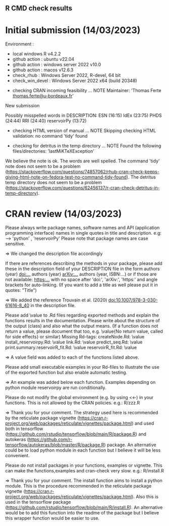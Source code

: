 ## R CMD check results

# Initial submission (14/03/2023)

Environment :

- local windows R v4.2.2
- github action : ubuntu v22.04
- github action : windows server 2022 v10.0
- github action : macos v12.6.3
- check_rhub : Windows Server 2022, R-devel, 64 bit
- check_win_devel : Windows Server 2022 x64 (build 20348)

* checking CRAN incoming feasibility ... NOTE
Maintainer: 'Thomas Ferte <thomas.ferte@u-bordeaux.fr>'

New submission

Possibly misspelled words in DESCRIPTION:
  ESN (16:15)
  IdEx (23:75)
  PHDS (24:44)
  RRI (24:40)
  reservoirPy (13:72)

* checking HTML version of manual ... NOTE
Skipping checking HTML validation: no command 'tidy' found

* checking for detritus in the temp directory ... NOTE
  Found the following files/directories:
    'lastMiKTeXException'

We believe the note is ok. The words are well spelled. The command 'tidy' note does not seem to be a problem (https://stackoverflow.com/questions/74857062/rhub-cran-check-keeps-giving-html-note-on-fedora-test-no-command-tidy-found). The detritus temp directory does not seem to be a problem (https://stackoverflow.com/questions/62456137/r-cran-check-detritus-in-temp-directory). 

# CRAN review (14/03/2023)

Please always write package names, software names and API (application
programming interface) names in single quotes in title and description.
e.g: --> 'python' , 'reservoirPy'
Please note that package names are case sensitive.

=> We changed the description file accordingly

If there are references describing the methods in your package, please
add these in the description field of your DESCRIPTION file in the form
authors (year) <doi:...>
authors (year) <arXiv:...>
authors (year, ISBN:...)
or if those are not available: <https:...>
with no space after 'doi:', 'arXiv:', 'https:' and angle brackets for
auto-linking.
(If you want to add a title as well please put it in quotes: "Title")

=> We added the reference Trouvain et al. (2020) <doi:10.1007/978-3-030-61616-8_40>
in the description file.

Please add \value to .Rd files regarding exported methods and explain
the functions results in the documentation. Please write about the
structure of the output (class) and also what the output means. (If a
function does not return a value, please document that too, e.g.
\value{No return value, called for side effects} or similar)
Missing Rd-tags:
      createNode.Rd: \value
      install_reservoirpy.Rd: \value
      link.Rd: \value
      predict_seq.Rd: \value
      print.summary.reservoirR_fit.Rd: \value
      reservoirR_fit.Rd: \value

=> A value field was added to each of the functions listed above.

Please add small executable examples in your Rd-files to illustrate the
use of the exported function but also enable automatic testing.

=> An example was added below each function. Examples depending on python module reservoirpy are run conditionally.

Please do not modify the global environment (e.g. by using <<-) in your
functions. This is not allowed by the CRAN policies.
e.g.: R/zzz.R

=> Thank you for your comment. The strategy used here is recommended by the
reticulate package vignette (https://cran.r-project.org/web/packages/reticulate/vignettes/package.html)
and used both in tensorflow (https://github.com/rstudio/tensorflow/blob/main/R/package.R)
and autokeras (https://github.com/r-tensorflow/autokeras/blob/master/R/package.R)
package. An alternative could be to load python module in each function but I
believe it will be less convenient.

Please do not install packages in your functions, examples or vignette.
This can make the functions,examples and cran-check very slow. e.g.:
R/install.R

=> Thank you for your comment. The install function aims to install a python module.
This is the procedure recommended in the reticulate package vignette (https://cran.r-project.org/web/packages/reticulate/vignettes/package.html). Also
this is used in the tensorflow package (https://github.com/rstudio/tensorflow/blob/main/R/install.R).
An alternative would be to add this function into the readme of the package but
I believe this wrapper function would be easier to use.
